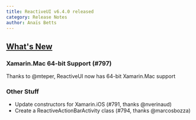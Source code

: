 ```yaml
---
title: ReactiveUI v6.4.0 released
category: Release Notes
author: Anaïs Betts
---
```


<!--excerpt-->

## [What's New](https://github.com/reactiveui/ReactiveUI/compare/6.3.1...6.4.0)

### Xamarin.Mac 64-bit Support (#797)

Thanks to @mteper, ReactiveUI now has 64-bit Xamarin.Mac support

### Other Stuff
- Update constructors for Xamarin.iOS (#791, thanks @nverinaud)
- Create a ReactiveActionBarActivity class (#794, thanks @marcosbozza)
